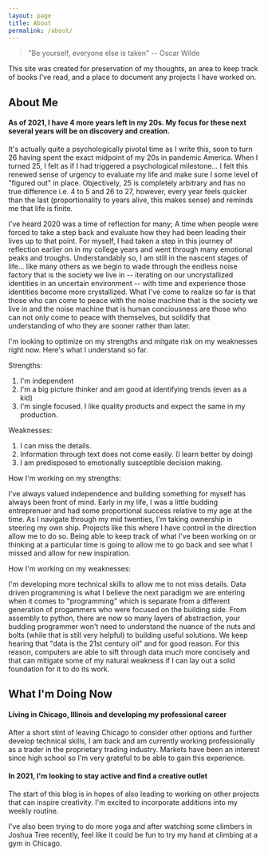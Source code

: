 ```yaml
---
layout: page
title: About
permalink: /about/
---
```

> "Be yourself, everyone else is taken" -- Oscar Wilde

This site was created for preservation of my thoughts, an area to keep track of books I've read, and a place to document any projects I have worked on.


## About Me

#### As of 2021, I have 4 more years left in my 20s. **My focus for these next several years will be on discovery and creation.**

It's actually quite a psychologically pivotal time as I write this, soon to turn 26 having spent the exact midpoint of my 20s in pandemic America. When I turned 25, I felt as if I had triggered a psychological milestone... I felt this renewed sense of urgency to evaluate my life and make sure I some level of "figured out" in place. Objectively, 25 is completely arbitrary and has no true difference i.e. 4 to 5 and 26 to 27, however, every year feels quicker than the last (proportionality to years alive, this makes sense) and reminds me that life is finite. 

I've heard 2020 was a time of reflection for many; A time when people were forced to take a step back and evaluate how they had been leading their lives up to that point. For myself, I had taken a step in this journey of reflection earlier on in my college years and went through many emotional peaks and troughs. Understandably so, I am still in the nascent stages of life... like many others as we begin to wade through the endless noise factory that is the society we live in -- iterating on our uncrystallized identities in an uncertain environment -- with time and experience those identities become more crystallized. What I've come to realize so far is that those who can come to peace with the noise machine that is the society we live in and the noise machine that is human conciousness are those who can not only come to peace with themselves, but solidify that understanding of who they are sooner rather than later.

I'm looking to optimize on my strengths and mitgate risk on my weaknesses right now. Here's what I understand so far.

Strengths:
1. I'm independent
2. I'm a big picture thinker and am good at identifying trends (even as a kid)
3. I'm single focused. I like quality products and expect the same in my production.

Weaknesses:
1. I can miss the details.
2. Information through text does not come easily. (I learn better by doing)
3. I am predisposed to emotionally susceptible decision making.

How I'm working on my strengths:

I've always valued independence and building something for myself has always been front of mind. Early in my life, I was a little budding entreprenuer and had some proportional success relative to my age at the time. As I navigate through my mid twenties, I'm taking ownership in steering my own ship. Projects like this where I have control in the direction allow me to do so. Being able to keep track of what I've been working on or thinking at a particular time is going to allow me to go back and see what I missed and allow for new inspiration.

How I'm working on my weaknesses:

I'm developing more technical skills to allow me to not miss details. Data driven programming is what I believe the next paradigm we are entering when it comes to "programming" which is separate from a different generation of progammers who were focused on the building side. From assembly to python, there are now so many layers of abstraction, your budding programmer won't need to understand the nuance of the nuts and bolts (while that is still very helpful) to building useful solutions. We keep hearing that "data is the 21st century oil" and for good reason. For this reason, computers are able to sift through data much more concisely and that can mitigate some of my natural weakness if I can lay out a solid foundation for it to do its work.

## What I'm Doing Now

#### **Living in Chicago, Illinois and developing my professional career**

After a short stint of leaving Chicago to consider other options and further develop technical skills, I am back and am currently working professionally as a trader in the proprietary trading industry. Markets have been an interest since high school so I'm very grateful to be able to gain this experience.

#### **In 2021, I'm looking to stay active and find a creative outlet**

The start of this blog is in hopes of also leading to working on other projects that can inspire creativity. I'm excited to incorporate additions into my weekly routine.

I've also been trying to do more yoga and after watching some climbers in Joshua Tree recently, feel like it could be fun to try my hand at climbing at a gym in Chicago.

